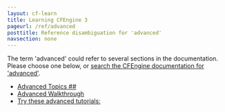 ```yaml
---
layout: cf-learn
title: Learning CFEngine 3
pageurl: /ref/advanced
posttitle: Reference disambiguation for 'advanced'
navsection: none
---
```


The term 'advanced' could refer to several sections in the documentation. Please choose one below, or
[search the CFEngine documentation for 'advanced'](http://cfengine.com/docs/latest/search.html?q=advanced).

- [Advanced Topics \#\#](http://cfengine.com/docs/latest/enterprise-cfengine-guide-design-center-configure-sketches-enterprise.html#advanced-topics-##)
- [Advanced Walkthrough](http://cfengine.com/docs/latest/guide-design-center-configure-sketches-community-design-center-advanced.html#advanced-walkthrough)
- [Try these advanced tutorials:](http://cfengine.com/docs/latest/guide-installation-and-configuration-general-installation-installation-community.html#try-these-advanced-tutorials)
